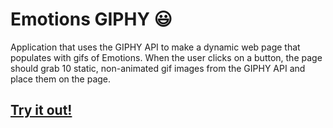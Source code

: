# Emotions GIPHY :smiley:
Application that uses the GIPHY API to make a dynamic web page that populates with gifs of Emotions.
When the user clicks on a button, the page should grab 10 static, non-animated gif images from the GIPHY API and place them on the page.

## [Try it out!](https://parisapahlevan.github.io/GifTastic)
